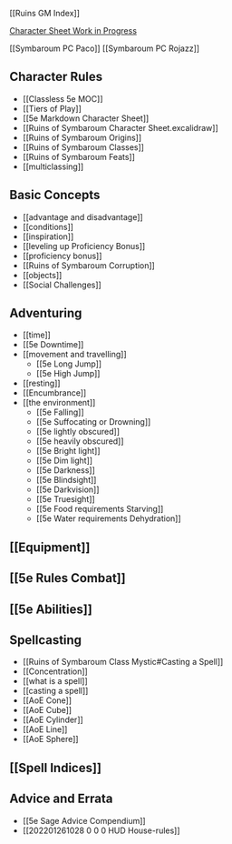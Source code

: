 [[Ruins GM Index]]

[Character Sheet Work in Progress](https://docs.google.com/spreadsheets/d/1iZy8lJtITBkdhmkh3IAvC0WydWRew0j1tQMCCeK1XmA/edit#gid=0)

[[Symbaroum PC Paco]]
[[Symbaroum PC Rojazz]]

## Character Rules           
- [[Classless 5e MOC]]
- [[Tiers of Play]]
- [[5e Markdown Character Sheet]]
- [[Ruins of Symbaroum Character Sheet.excalidraw]]
- [[Ruins of Symbaroum Origins]]
- [[Ruins of Symbaroum Classes]]
- [[Ruins of Symbaroum Feats]]
- [[multiclassing]]            
## Basic Concepts
- [[advantage and disadvantage]]
- [[conditions]]               
- [[inspiration]]
- [[leveling up Proficiency Bonus]]
- [[proficiency bonus]]
- [[Ruins of Symbaroum Corruption]]
- [[objects]]
- [[Social Challenges]]
## Adventuring
- [[time]] 
- [[5e Downtime]]
- [[movement and travelling]]
	- [[5e Long Jump]]
	- [[5e High Jump]]
- [[resting]]
- [[Encumbrance]]
- [[the environment]]   
	- [[5e Falling]]
	- [[5e Suffocating or Drowning]]
	- [[5e lightly obscured]]
	- [[5e heavily obscured]]
	- [[5e Bright light]]
	- [[5e Dim light]]
	- [[5e Darkness]]
	- [[5e Blindsight]]
	- [[5e Darkvision]]
	- [[5e Truesight]]
	- [[5e Food requirements Starving]]
	- [[5e Water requirements Dehydration]]
## [[Equipment]]
## [[5e Rules Combat]]
## [[5e Abilities]]                              

## Spellcasting
- [[Ruins of Symbaroum Class Mystic#Casting a Spell]]
- [[Concentration]]
- [[what is a spell]]
- [[casting a spell]]
- [[AoE Cone]] 
- [[AoE Cube]] 
- [[AoE Cylinder]] 
- [[AoE Line]] 
- [[AoE Sphere]] 
##  [[Spell Indices]]                   
## Advice and Errata
- [[5e Sage Advice Compendium]]
- [[202201261028 0 0 0 HUD House-rules]]
